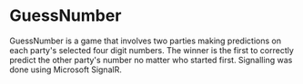 # GuessNumber 
GuessNumber is a game that  involves two parties making predictions on each party's selected four digit numbers. The winner is the first to correctly predict the other party's number no matter who started first. Signalling was done using Microsoft SignalR.
